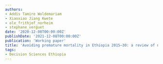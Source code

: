 ```yaml
---
authors:
- Addis Tamire Woldemariam
- Xiaoxiao Jiang Kwete
- ole_frithjof_norheim
- stephane_verguet
date: '2020-12-08T00:00:00Z'
publishDate: '2021-12-08T00:00:00Z'
publication: 'Working paper'
title: 'Avoiding premature mortality in Ethiopia 2015–30: a review of national mortality trends and policy recommendations'
tags:
- Decision Sciences Ethiopia
---
```

